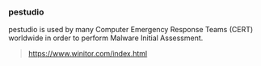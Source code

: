 ### pestudio
pestudio is used by many Computer Emergency Response Teams (CERT) worldwide in order to perform Malware Initial Assessment. 
> https://www.winitor.com/index.html
